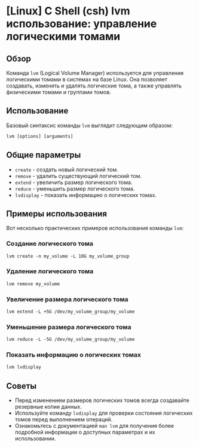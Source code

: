 # [Linux] C Shell (csh) lvm использование: управление логическими томами

## Обзор
Команда `lvm` (Logical Volume Manager) используется для управления логическими томами в системах на базе Linux. Она позволяет создавать, изменять и удалять логические тома, а также управлять физическими томами и группами томов.

## Использование
Базовый синтаксис команды `lvm` выглядит следующим образом:

```csh
lvm [options] [arguments]
```

## Общие параметры
- `create` - создать новый логический том.
- `remove` - удалить существующий логический том.
- `extend` - увеличить размер логического тома.
- `reduce` - уменьшить размер логического тома.
- `lvdisplay` - показать информацию о логических томах.

## Примеры использования
Вот несколько практических примеров использования команды `lvm`:

### Создание логического тома
```csh
lvm create -n my_volume -L 10G my_volume_group
```

### Удаление логического тома
```csh
lvm remove my_volume
```

### Увеличение размера логического тома
```csh
lvm extend -L +5G /dev/my_volume_group/my_volume
```

### Уменьшение размера логического тома
```csh
lvm reduce -L -5G /dev/my_volume_group/my_volume
```

### Показать информацию о логических томах
```csh
lvm lvdisplay
```

## Советы
- Перед изменением размеров логических томов всегда создавайте резервные копии данных.
- Используйте команду `lvdisplay` для проверки состояния логических томов перед выполнением операций.
- Ознакомьтесь с документацией `man lvm` для получения более подробной информации о доступных параметрах и их использовании.